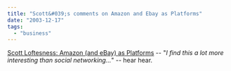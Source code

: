 ```yaml
---
title: "Scott&#039;s comments on Amazon and Ebay as Platforms"
date: "2003-12-17"
tags: 
  - "business"
---
```


[Scott Loftesness: Amazon (and eBay) as Platforms](http://www.sjl.us/main/2003/12/amazon_and_ebay.html "Scott Loftesness: Amazon (and eBay) as Platforms") -- "_I find this a lot more interesting than social networking..._" -- hear hear.
